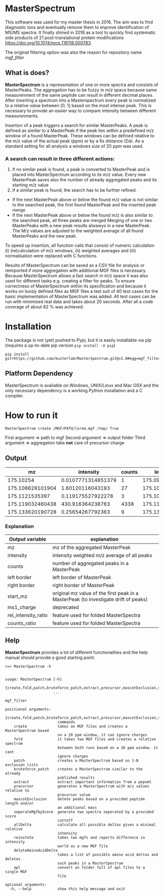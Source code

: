 
# MasterSpectrum
This software was used for my master thesis in 2016. The aim was to find diagnostic ions and eventually remove them to improve identification of MS/MS spectra. It finally shined in 2018 as a tool to quickly find systematic side products of 21 post-translational protein modifications https://doi.org/10.1074/mcp.TIR118.000783.

The original filtering option was also the reason for repository name *mgf_filter*

## What is does?
**MasterSpectrum** is a representation of one or more spectra and consists of MasterPeaks.
The aggregation has to be fuzzy in m/z space because same measurenment of the same peptide can result in different decimal places. After inserting a spectrum into a Masterspectrum every peak is normalized to a relative value between [0, 1] based on the most
intense peak. This is necessary to provide an easier way to compare intensity between different measurenments.


Insertion of a peak triggers a search for similar MasterPeaks. A peak is defined as similar
to a MasterPeak if the peak lies within a predefined m/z window of a found MasterPeak.
These windows can be defined relative to the m/z value of the actual peak (ppm) or by
a fix distance (Da). As a standard setting for all analysis a windows size of 20 ppm was
used.

### A search can result in three different actions:
1. If no similar peak is found, a peak is converted to MasterPeak and is placed into MasterSpectrum according to its m/z value. Every new MasterPeak saves also the number of already aggregated peaks and its starting m/z value
2. If a similar peak is found, the search has to be further refined.  
  - If the next MasterPeak above or below the found m/z value is not similar to the searched peak, the first found MasterPeak and the inserted peak merge 
  - If the next MasterPeak above or below the found m/z is also similar to the searched peak, all three peaks are merged Merging of one or two MasterPeaks with a new peak results alwawys in a new MasterPeak. The M/z values are adjusted to the weighted average of all found MasterPeaks and the new peak. 


To speed up insertion, all function calls that consist of numeric calculation (i) (re)calculation of m/z windows, (ii) weighted averages and (iii) normalisation were replaced with C functions. 

Results of MasterSpectrum can be saved as a CSV file for analysis or reimported if more aggregation with additional MGF files is necessary.
Because MasterSpectrum allows a fast search in m/z space it was also used for different tasks e.g. creating a filter for peaks.
To ensure correctness of MasterSpectrum within its specification and because it works on loosly defined files as MGF files a test suit of 40 test cases for the basic implementation of MasterSpectrum was added. All test cases can be run with minimised real data and
takes about 20 seconds. After all a code coverage of about 82 % was achieved.

# Installation
The package is not (yet) pushed to Pypi, but it is easily installable via pip (requires a up-to-date pip version `pip install -U pip`)
```
pip install git+https://github.com/kusterlab/MasterSpectrum.git@v1.0#egg=mgf_filter
```

## Platform Dependency
MasterSpectrum is available on Windows, UNIX/Linux and Mac OSX and the only necessary dependency is a working Python installation and a C compiler.

# How to run it

```
MasterSpectrum create /MGF/PATH/lorem.mgf /tmp/ True
```
First argument => path to mgf
Second argument => output folder
Third argument => aggregation take **not** care of precursor charge

## Output

| mz               | intensity          | counts | left border      | right border     | start_mz  | ms1_charge | rel_intensity_ratio | counts_ratio | 
|------------------|--------------------|--------|------------------|------------------|-----------|------------|---------------------|--------------| 
| 175.10254        | 0.0107771314851379 | 1      | 175.0990379492   | 175.1060420508   | 175.10254 | 0          | 0                   | 0            | 
| 175.106629101904 | 1.60120116043193   | 27     | 175.103126969322 | 175.110131234486 | 175.10474 | 0          | 0                   | 0            | 
| 175.1121535397   | 0.119175527922278  | 3      | 175.108651296629 | 175.115655782771 | 175.11229 | 0          | 0                   | 0            | 
| 175.119032460438 | 430.916364238763   | 4338   | 175.115530079789 | 175.122534841087 | 175.11354 | 0          | 0                   | 0            | 
| 175.133620190728 | 0.25654267792363   | 9      | 175.130117518324 | 175.137122863132 | 175.13344 | 0          | 0                   | 0            | 

### Explanation

| Output variable     	| explanation                                                                         	|
|---------------------	|-------------------------------------------------------------------------------------	|
| mz                  	| mz of the aggregated MasterPeak                                                     	|
| intensity           	| intensity weighted m/z average of all peaks                                         	|
| counts               	| number of aggregated peaks in a MasterPeak                                          	|
| left border         	| left border of MasterPeak                                                           	|
| right border        	| right border of MasterPeak                                                          	|
| start_mz            	| original mz value of the first peak in a MasterPeak (to investigate drift of peaks) 	|
| ms1_charge          	| deprecated                                                                          	|
| rel_intensity_ratio 	| feature used for folded MasterSpectra                                               	|
| counts_ratio        	| feature used for folded MasterSpectra                                               	|


## Help
**MasterSpectrum** provides a lot of different functionalities and the help manual should provide a good starting point.

```
>>> MasterSpectrum -h 


usage: MasterSpectrum [-h]
                      {create,fold,patch,bruteforce_patch,extract,precursor,mascotExclusion,seperateMgfbyScore,allDelta,reinstate,deleteAminoAcidDelta,apl}
                      ...

mgf_filter

positional arguments:
  {create,fold,patch,bruteforce_patch,extract,precursor,mascotExclusion,seperateMgfbyScore,allDelta,reinstate,deleteAminoAcidDelta,apl}
                        commands
    create              takes an MGF files and creates a MasterSpectrum based
                        on a 20 ppm window, it can ignore charges
    fold                it takes two MGF files and creates a relative spectrum
                        between both runs based on a 20 ppm window. it cant
                        ignore charges
    patch               creates a MasterSpectrum based on 1-N exclusion lists
    bruteforce_patch    creates a MasterSpectrum similar to the already
                        published results
    extract             extract important information from a pepxml
    precursor           generates a MasterSpectrum with m/z values relative to
                        precursor value
    mascotExclusion     delete peaks based on a provided peptide length and/or
                        an additional mass
    seperateMgfbyScore  generate two spectra seperated by a provided score
                        cuttoff
    allDelta            calculate all possible deltas given a minimal relative
                        intensity
    reinstate           takes two mgfs and reports difference in intensity
                        world as a new MGF file
    deleteAminoAcidDelta
                        takes a list of possible amino acid deltas and deletes
                        such peaks in a MasterSpectrum
    apl                 convert an folder full of apl files to a single MGF
                        file

optional arguments:
  -h, --help            show this help message and exit

```
